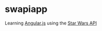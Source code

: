 # swapiapp

Learning [Angular.js](https://angularjs.org) using the [Star Wars API](https://swapi.co)
